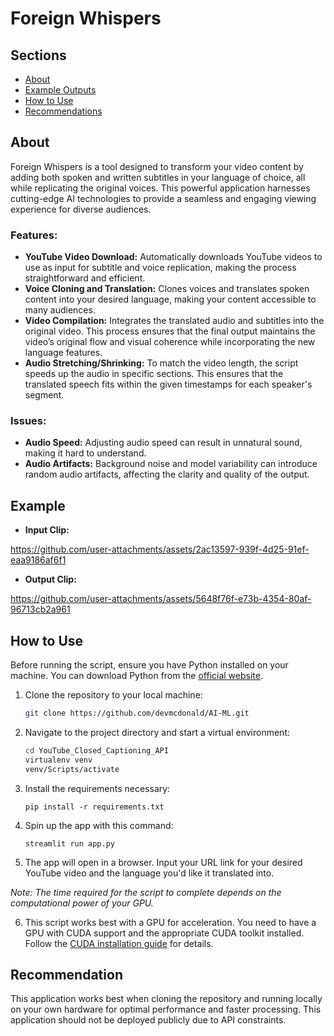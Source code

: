 # Foreign Whispers

## Sections
- [About](#about)
- [Example Outputs](#example-outputs)
- [How to Use](#how-to-use)
- [Recommendations](#recommendations)


## About
Foreign Whispers is a tool designed to transform your video content by adding both spoken and written subtitles in your language of choice, all while replicating the original voices. This powerful application harnesses cutting-edge AI technologies to provide a seamless and engaging viewing experience for diverse audiences.

### Features:
- **YouTube Video Download:** Automatically downloads YouTube videos to use as input for subtitle and voice replication, making the process straightforward and efficient.
- **Voice Cloning and Translation:** Clones voices and translates spoken content into your desired language, making your content accessible to many audiences.
- **Video Compilation:** Integrates the translated audio and subtitles into the original video. This process ensures that the final output maintains the video’s original flow and visual coherence while incorporating the new language features.
- **Audio Stretching/Shrinking:** To match the video length, the script speeds up the audio in specific sections. This ensures that the translated speech fits within the given timestamps for each speaker's segment.

### Issues:
- **Audio Speed:** Adjusting audio speed can result in unnatural sound, making it hard to understand.
- **Audio Artifacts:** Background noise and model variability can introduce random audio artifacts, affecting the clarity and quality of the output.

## Example

- **Input Clip:**  


https://github.com/user-attachments/assets/2ac13597-939f-4d25-91ef-eaa9186af6f1


- **Output Clip:**  


https://github.com/user-attachments/assets/5648f76f-e73b-4354-80af-96713cb2a961







## How to Use
Before running the script, ensure you have Python installed on your machine. You can download Python from the [official website](https://www.python.org/downloads/).

1. Clone the repository to your local machine:
    ```bash
    git clone https://github.com/devmcdonald/AI-ML.git
    ```
2. Navigate to the project directory and start a virtual environment:
    ```bash
    cd YouTube_Closed_Captioning_API
    virtualenv venv
    venv/Scripts/activate
    ```
3. Install the requirements necessary:
    ```
    pip install -r requirements.txt
    ```
4. Spin up the app with this command:
    ```
    streamlit run app.py
    ```
5. The app will open in a browser. Input your URL link for your desired YouTube video and the language you'd like it translated into. 

*Note: The time required for the script to complete depends on the computational power of your GPU.*

6. This script works best with a GPU for acceleration. You need to have a GPU with CUDA support and the appropriate CUDA toolkit installed. Follow the [CUDA installation guide](https://developer.nvidia.com/cuda-toolkit) for details.



## Recommendation
This application works best when cloning the repository and running locally on your own hardware for optimal performance and faster processing. This application should not be deployed publicly due to API constraints. 
